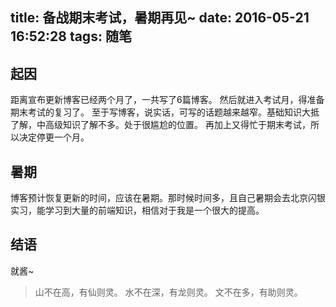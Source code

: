 title: 备战期末考试，暑期再见~
date: 2016-05-21 16:52:28
tags: 随笔
---
## 起因
距离宣布更新博客已经两个月了，一共写了6篇博客。
然后就进入考试月，得准备期末考试的复习了。
至于写博客，说实话，可写的话题越来越窄。基础知识大抵了解，中高级知识了解不多。处于很尴尬的位置。
再加上又得忙于期末考试，所以决定停更一个月。

## 暑期
博客预计恢复更新的时间，应该在暑期。那时候时间多，且自己暑期会去北京闪银实习，能学习到大量的前端知识，相信对于我是一个很大的提高。

## 结语
就酱~

> 山不在高，有仙则灵。
水不在深，有龙则灵。
文不在多，有助则灵。